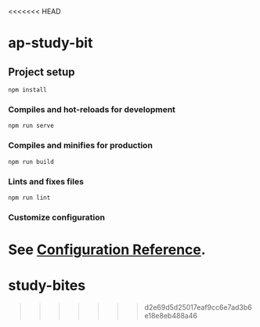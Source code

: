 <<<<<<< HEAD
# ap-study-bit

## Project setup
```
npm install
```

### Compiles and hot-reloads for development
```
npm run serve
```

### Compiles and minifies for production
```
npm run build
```

### Lints and fixes files
```
npm run lint
```

### Customize configuration
See [Configuration Reference](https://cli.vuejs.org/config/).
=======
# study-bites
>>>>>>> d2e69d5d25017eaf9cc6e7ad3b6e18e8eb488a46
